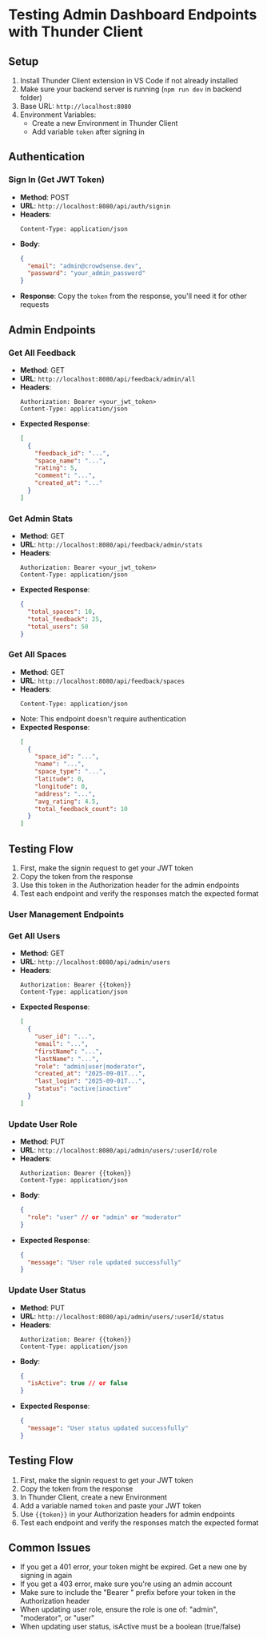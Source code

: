 # Testing Admin Dashboard Endpoints with Thunder Client

## Setup
1. Install Thunder Client extension in VS Code if not already installed
2. Make sure your backend server is running (`npm run dev` in backend folder)
3. Base URL: `http://localhost:8080`
4. Environment Variables:
   - Create a new Environment in Thunder Client
   - Add variable `token` after signing in

## Authentication
### Sign In (Get JWT Token)
- **Method**: POST
- **URL**: `http://localhost:8080/api/auth/signin`
- **Headers**: 
  ```
  Content-Type: application/json
  ```
- **Body**:
  ```json
  {
    "email": "admin@crowdsense.dev",
    "password": "your_admin_password"
  }
  ```
- **Response**: Copy the `token` from the response, you'll need it for other requests

## Admin Endpoints

### Get All Feedback
- **Method**: GET
- **URL**: `http://localhost:8080/api/feedback/admin/all`
- **Headers**:
  ```
  Authorization: Bearer <your_jwt_token>
  Content-Type: application/json
  ```
- **Expected Response**:
  ```json
  [
    {
      "feedback_id": "...",
      "space_name": "...",
      "rating": 5,
      "comment": "...",
      "created_at": "..."
    }
  ]
  ```

### Get Admin Stats
- **Method**: GET
- **URL**: `http://localhost:8080/api/feedback/admin/stats`
- **Headers**:
  ```
  Authorization: Bearer <your_jwt_token>
  Content-Type: application/json
  ```
- **Expected Response**:
  ```json
  {
    "total_spaces": 10,
    "total_feedback": 25,
    "total_users": 50
  }
  ```

### Get All Spaces
- **Method**: GET
- **URL**: `http://localhost:8080/api/feedback/spaces`
- **Headers**:
  ```
  Content-Type: application/json
  ```
- Note: This endpoint doesn't require authentication
- **Expected Response**:
  ```json
  [
    {
      "space_id": "...",
      "name": "...",
      "space_type": "...",
      "latitude": 0,
      "longitude": 0,
      "address": "...",
      "avg_rating": 4.5,
      "total_feedback_count": 10
    }
  ]
  ```

## Testing Flow
1. First, make the signin request to get your JWT token
2. Copy the token from the response
3. Use this token in the Authorization header for the admin endpoints
4. Test each endpoint and verify the responses match the expected format

### User Management Endpoints

### Get All Users
- **Method**: GET
- **URL**: `http://localhost:8080/api/admin/users`
- **Headers**:
  ```
  Authorization: Bearer {{token}}
  Content-Type: application/json
  ```
- **Expected Response**:
  ```json
  [
    {
      "user_id": "...",
      "email": "...",
      "firstName": "...",
      "lastName": "...",
      "role": "admin|user|moderator",
      "created_at": "2025-09-01T...",
      "last_login": "2025-09-01T...",
      "status": "active|inactive"
    }
  ]
  ```

### Update User Role
- **Method**: PUT
- **URL**: `http://localhost:8080/api/admin/users/:userId/role`
- **Headers**:
  ```
  Authorization: Bearer {{token}}
  Content-Type: application/json
  ```
- **Body**:
  ```json
  {
    "role": "user" // or "admin" or "moderator"
  }
  ```
- **Expected Response**:
  ```json
  {
    "message": "User role updated successfully"
  }
  ```

### Update User Status
- **Method**: PUT
- **URL**: `http://localhost:8080/api/admin/users/:userId/status`
- **Headers**:
  ```
  Authorization: Bearer {{token}}
  Content-Type: application/json
  ```
- **Body**:
  ```json
  {
    "isActive": true // or false
  }
  ```
- **Expected Response**:
  ```json
  {
    "message": "User status updated successfully"
  }
  ```

## Testing Flow
1. First, make the signin request to get your JWT token
2. Copy the token from the response
3. In Thunder Client, create a new Environment
4. Add a variable named `token` and paste your JWT token
5. Use `{{token}}` in your Authorization headers for admin endpoints
6. Test each endpoint and verify the responses match the expected format

## Common Issues
- If you get a 401 error, your token might be expired. Get a new one by signing in again
- If you get a 403 error, make sure you're using an admin account
- Make sure to include the "Bearer " prefix before your token in the Authorization header
- When updating user role, ensure the role is one of: "admin", "moderator", or "user"
- When updating user status, isActive must be a boolean (true/false)
